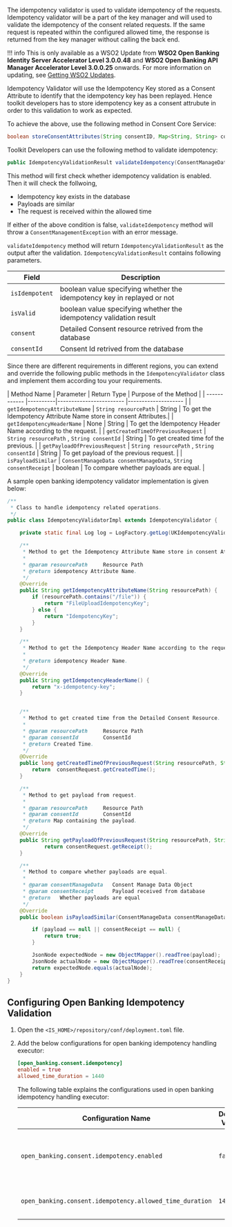 The idempotency validator is used to validate idempotency of the requests. Idempotency validator will be a part of the key manager and will used to validate the idempotency of the  consent related requests. If the same request is repeated within the configured allowed time, the response is returned from the key manager without calling the back end. 

!!! info
    This is only available as a WSO2 Update from **WSO2 Open Banking Identity Server Accelerator Level 3.0.0.48** and 
    **WSO2 Open Banking API Manager Accelerator Level 3.0.0.25** onwards. For more information on updating, see 
    [Getting WSO2 Updates](../install-and-setup/setting-up-servers.md#getting-wso2-updates).

Idempotency Validator will use the Idempotency Key stored as a Consent Attribute to identify that the idempotency key has been replayed. Hence toolkit developers has to store idempotency key as a consent attrubute in order to this validation to work as expected.

To achieve the above, use the following method in Consent Core Service:
```java
boolean storeConsentAttributes(String consentID, Map<String, String> consentAttributes) throws ConsentManagementException;
```

Toolkit Developers can use the following method to validate idempotency:

```java
public IdempotencyValidationResult validateIdempotency(ConsentManageData consentManageData) throws IdempotencyValidationException
```

This method will first check whether idempotency validation is enabled. Then it will check the follwoing,
- Idempotency key exists in the database 
- Payloads are similar
- The request is received within the allowed time

If either of the above condition is false, `validateIdempotency` method will throw a `ConsentManagementException` with an error message.

`validateIdempotency` method will return `IdempotencyValidationResult` as the output after the validation. `IdempotencyValidationResult` contains following parameters.

| Field | Description |
| ------------- | ----------- |
| `isIdempotent` | boolean value specifying whether the idempotency key in replayed or not |
| `isValid` | boolean value specifying whether the idempotency validation result  |
| `consent` | Detailed Consent resource retrived from the database|
| `consentId` | Consent Id retrived from the database|

Since there are different requirements in different regions, you can extend and override the following public methods in the `IdempotencyValidator` class and implement them according tou your requirements.

 | Method Name  	| Parameter     | 	Return Type 	| Purpose of the Method  |
    | ------------	|----------|------------------------ |--------------------	|
    | `getIdempotencyAttributeName` | `String resourcePath`   | String | To get the Idempotency Attribute Name store in consent Attributes.|
    | `getIdempotencyHeaderName` | None | String | To get the Idempotency Header Name according to the request. |
    | `getCreatedTimeOfPreviousRequest` | `String resourcePath` , `String consentId` | String | To get created time fof the previous. |
    | `getPayloadOfPreviousRequest` | `String resourcePath` , `String consentId` | String | To get payload of the previous request. |
    | `isPayloadSimilar` | `ConsentManageData consentManageData`, `String consentReceipt` | boolean | To compare whether payloads are equal. |

A sample open banking idempotency validator implementation is given below:

```java
/**
 * Class to handle idempotency related operations.
 */
public class IdempotencyValidatorImpl extends IdempotencyValidator {

    private static final Log log = LogFactory.getLog(UKIdempotencyValidator.class);

    /**
     * Method to get the Idempotency Attribute Name store in consent Attributes.
     *
     * @param resourcePath     Resource Path
     * @return idempotency Attribute Name.
     */
    @Override
    public String getIdempotencyAttributeName(String resourcePath) {
        if (resourcePath.contains("/file")) {
            return "FileUploadIdempotencyKey";
        } else {
            return "IdempotencyKey";
        }
    }

    /**
     * Method to get the Idempotency Header Name according to the request.
     *
     * @return idempotency Header Name.
     */
    @Override
    public String getIdempotencyHeaderName() {
        return "x-idempotency-key";
    }


    /**
     * Method to get created time from the Detailed Consent Resource.
     *
     * @param resourcePath     Resource Path
     * @param consentId        ConsentId
     * @return Created Time.
     */
    @Override
    public long getCreatedTimeOfPreviousRequest(String resourcePath, String consentId) {
        return  consentRequest.getCreatedTime();
    }

    /**
     * Method to get payload from request.
     *
     * @param resourcePath     Resource Path
     * @param consentId        ConsentId
     * @return Map containing the payload.
     */
    @Override
    public String getPayloadOfPreviousRequest(String resourcePath, String consentId) {
            return consentRequest.getReceipt();
    }

    /**
     * Method to compare whether payloads are equal.
     *
     * @param consentManageData   Consent Manage Data Object
     * @param consentReceipt      Payload received from database
     * @return   Whether payloads are equal
     */
    @Override
    public boolean isPayloadSimilar(ConsentManageData consentManageData, String consentReceipt) {

        if (payload == null || consentReceipt == null) {
            return true;
        }

        JsonNode expectedNode = new ObjectMapper().readTree(payload);
        JsonNode actualNode = new ObjectMapper().readTree(consentReceipt);
        return expectedNode.equals(actualNode);
    }
}
```

## Configuring Open Banking Idempotency Validation

1. Open the `<IS_HOME>/repository/conf/deployment.toml` file.
3. Add the below configurations for open banking idempotency handling executor:

    ```toml
    [open_banking.consent.idempotency]
    enabled = true
    allowed_time_duration = 1440
    ```

    The following table explains the configurations used in open banking idempotency handling executor:
    
    | Configuration Name  	| Default Value     | Type 				| Description	                                                                                                                                                                            |
    | ------------	|----------|-----------------------------------------------------------------------------------------------------------------------------------------------------------------------------------------|--------------------	|
    | `open_banking.consent.idempotency.enabled` | `false`   | boolean | This enables the idempotency validator. Idempotency validation works only if this is set to `true`. Otherwise, the open banking idempotency validator will be disabled. |
    | `open_banking.consent.idempotency.allowed_time_duration` | `1440` | integer | The idempotency available time for the requests. This is checked in the `isRequestReceivedWithinAllowedTime` method.                                                                    |